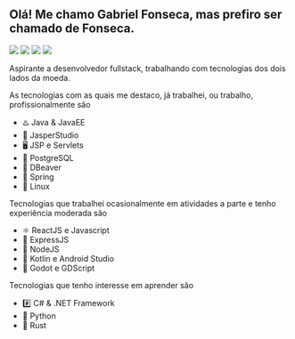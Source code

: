 ## Olá! Me chamo Gabriel Fonseca, mas prefiro ser chamado de Fonseca.
[![](https://img.shields.io/badge/linkedin-%230077B5.svg?style=for-the-badge&logo=linkedin)](https://www.linkedin.com/in/gabriel-fonseca-410471226/)
[![](https://img.shields.io/badge/-Unifor%20carreiras-blue?style=for-the-badge)](https://unifor-csm.symplicity.com/profiles/gabriel.fonsecafeitosaaquinof)
[![](https://img.shields.io/badge/-Beecrowd-yellow?style=for-the-badge)](https://www.beecrowd.com.br/judge/pt/profile/519582)
[![](https://img.shields.io/badge/-Email-red?style=for-the-badge)](mailto:gabrielfonseca@edu.unifor.br)

Aspirante a desenvolvedor fullstack, trabalhando com tecnologias dos dois lados da moeda.

As tecnologias com as quais me destaco, já trabalhei, ou trabalho, profissionalmente são

* ♨️ Java & JavaEE
* 📃 JasperStudio
* 🖥️ JSP e Servlets
* 💾 PostgreSQL
* 🦫 DBeaver
* 🍃 Spring
* 🐧 Linux

Tecnologias que trabalhei ocasionalmente em atividades a parte e tenho experiência moderada são

* ⚛️ ReactJS e Javascript
* 📡 ExpressJS
* 🧶 NodeJS
* 📱 Kotlin e Android Studio
* 🤖 Godot e GDScript

Tecnologias que tenho interesse em aprender são

* #️⃣ C# & .NET Framework
* 🐍 Python
* 🦀 Rust